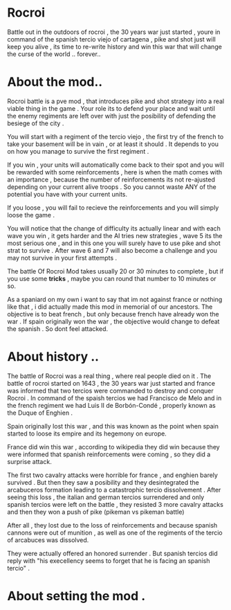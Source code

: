 # Rocroi
Battle out in the outdoors of rocroi , the 30 years war just started , youre in command of the spanish tercio viejo of cartagena , pike and shot just will keep you alive , its time to re-write history and win this war that will change the curse of the world .. forever..

# About the mod..

Rocroi battle is a pve mod , that introduces pike and shot strategy into a real viable thing in the game . Your role its to defend your place and wait until the enemy regiments are left over with just the posibility of defending the besiege of the city . 

You will start with a regiment of the tercio viejo , the first try of the french to take your basement will be in vain , or at least it should . It depends to you on how you manage to survive the first regiment .

If you win , your units will automatically come back to their spot and you will be rewarded with some reinforcements , here is when the math comes with an importance , because the number of reinforcements its not re-ajusted depending on your current alive troops . So you cannot waste ANY of the potential you have with your current units.

If you loose , you will fail to recieve the reinforcements and you will simply loose the game . 

You will notice that the change of difficulty its actually linear and with each wave you win , it gets harder and the AI tries new strategies , wave 5 its the most serious one , and in this one you will surely have to use pike and shot strat to survive . After wave 6 and 7 will also become a challenge and you may not survive in your first attempts .

The battle Of Rocroi Mod takes usually 20 or 30 minutes to complete , but if you use some **tricks** , maybe you can round that number to 10 minutes or so. 

As a spaniard on my own i want to say that im not against france or nothing like that , i did actually made this mod in memorial of our ancestors. The objective is to beat french , but only because french have already won the war . If spain originally won the war , the objective would change to defeat the spanish . So dont feel attacked. 

# About history ..

The battle of Rocroi was a real thing , where real people died on it . The battle of rocroi started on 1643 , the 30 years war just started and france was informed that two tercios were commanded to destroy and conquer Rocroi . In command of the spaish tercios we had Francisco de Melo and in the french regiment we had Luis II de Borbón-Condé , properly known as the Duque of Enghien . 

Spain originally lost this war , and this was known as the point when spain started to loose its empire and its hegemony on europe.

France did win this war , according to wikipedia they did win because they were informed that spanish reinforcements were coming , so they did a surprise attack. 

The first two cavalry attacks were horrible for france , and enghien barely survived . But then they saw a posibility and they desintegrated the arcabuceros formation leading to a catastrophic tercio dissolvement . After seeing this loss , the italian and german tercios surrendered and only spanish tercios were left on the battle , they resisted 3 more cavalry attacks and then they won a push of pike (pikeman vs pikeman battle) 

After all , they lost due to the loss of reinforcements and because spanish cannons were out of munition , as well as one of the regiments of the tercio of arcabuces was dissolved.

They were actually offered an honored surrender . But spanish tercios did reply with "his execellency seems to forget that he is facing an spanish tercio" .

# About setting the mod . 


